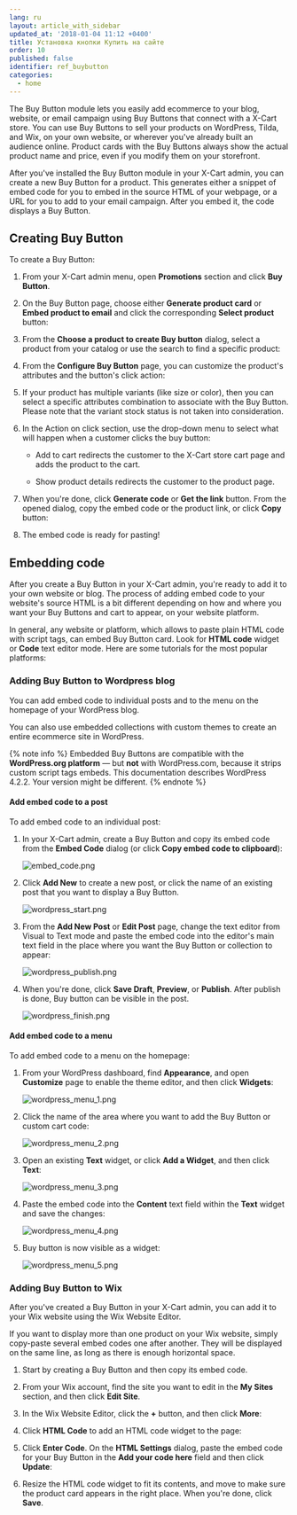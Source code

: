```yaml
---
lang: ru
layout: article_with_sidebar
updated_at: '2018-01-04 11:12 +0400'
title: Установка кнопки Купить на сайте
order: 10
published: false
identifier: ref_buybutton
categories:
  - home
---
```

The Buy Button module lets you easily add ecommerce to your blog, website, or email campaign using Buy Buttons that connect with a X-Cart store. You can use Buy Buttons to sell your products on WordPress, Tilda, and Wix, on your own website, or wherever you've already built an audience online. Product cards with the Buy Buttons always show the actual product name and price, even if you modify them on your storefront.

After you've installed the Buy Button module in your X-Cart admin, you can create a new Buy Button for a product. This generates either a snippet of embed code for you to embed in the source HTML of your webpage, or a URL for you to add to your email campaign. After you embed it, the code displays a Buy Button.

## Creating Buy Button

To create a Buy Button:

1.	From your X-Cart admin menu, open **Promotions** section and click **Buy Button**.

2.	On the Buy Button page, choose either **Generate product card** or **Embed product to email** and click the corresponding **Select product** button:

3.	From the **Choose a product to create Buy button** dialog, select a product from your catalog or use the search to find a specific product:

4.	From the **Configure Buy Button** page, you can customize the product's attributes and the button's click action:

5.	If your product has multiple variants (like size or color), then you can select a specific attributes combination to associate with the Buy Button. Please note that the variant stock status is not taken into consideration.

6.	In the Action on click section, use the drop-down menu to select what will happen when a customer clicks the buy button:

	-	Add to cart redirects the customer to the X-Cart store cart page and adds the product to the cart.
    
	-	Show product details redirects the customer to the product page.
    
7.	When you're done, click **Generate code** or **Get the link** button. From the opened dialog, copy the embed code or the product link, or click **Copy** button:

8.	The embed code is ready for pasting!

## Embedding code

After you create a Buy Button in your X-Cart admin, you're ready to add it to your own website or blog. The process of adding embed code to your website's source HTML is a bit different depending on how and where you want your Buy Buttons and cart to appear, on your website platform.

In general, any website or platform, which allows to paste plain HTML code with script tags, can embed Buy Button card. Look for **HTML code** widget or **Code** text editor mode. Here are some tutorials for the most popular platforms:

### Adding Buy Button to Wordpress blog

You can add embed code to individual posts and to the menu on the homepage of your WordPress blog.

You can also use embedded collections with custom themes to create an entire ecommerce site in WordPress.

{% note info %}
Embedded Buy Buttons are compatible with the **WordPress.org platform** — but **not** with WordPress.com, because it strips custom script tags embeds. This documentation describes WordPress 4.2.2. Your version might be different.
{% endnote %}

#### Add embed code to a post

To add embed code to an individual post:

1.	In your X-Cart admin, create a Buy Button and copy its embed code from the **Embed Code** dialog (or click **Copy embed code to clipboard**):

	![embed_code.png]({{site.baseurl}}/attachments/ref_TEiIdZZc/embed_code.png)

2.	Click **Add New** to create a new post, or click the name of an existing post that you want to display a Buy Button.

	![wordpress_start.png]({{site.baseurl}}/attachments/ref_TEiIdZZc/wordpress_start.png)

3.  From the **Add New Post** or **Edit Post** page, change the text editor from Visual to Text mode and paste the embed code into the editor's main text field in the place where you want the Buy Button or collection to appear:
	
	![wordpress_publish.png]({{site.baseurl}}/attachments/ref_TEiIdZZc/wordpress_publish.png)
    
5.	When you're done, click **Save Draft**, **Preview**, or **Publish**. After publish is done, Buy button can be visible in the post.

	![wordpress_finish.png]({{site.baseurl}}/attachments/ref_TEiIdZZc/wordpress_finish.png)


#### Add embed code to a menu

To add embed code to a menu on the homepage:

1.	From your WordPress dashboard, find __Appearance__, and open __Customize__ page to enable the theme editor, and then click __Widgets__:

	![wordpress_menu_1.png]({{site.baseurl}}/attachments/ref_TEiIdZZc/wordpress_menu_1.png)
    
2.	Click the name of the area where you want to add the Buy Button or custom cart code:

    ![wordpress_menu_2.png]({{site.baseurl}}/attachments/ref_TEiIdZZc/wordpress_menu_2.png)
    
3.	Open an existing **Text** widget, or click **Add a Widget**, and then click **Text**:

	![wordpress_menu_3.png]({{site.baseurl}}/attachments/ref_TEiIdZZc/wordpress_menu_3.png)	
    
4.	Paste the embed code into the **Content** text field within the **Text** widget and save the changes:

	![wordpress_menu_4.png]({{site.baseurl}}/attachments/ref_TEiIdZZc/wordpress_menu_4.png)

5.  Buy button is now visible as a widget:

	![wordpress_menu_5.png]({{site.baseurl}}/attachments/ref_TEiIdZZc/wordpress_menu_5.png)

### Adding Buy Button to Wix

After you've created a Buy Button in your X-Cart admin, you can add it to your Wix website using the Wix Website Editor.

If you want to display more than one product on your Wix website, simply copy-paste several embed codes one after another. They will be displayed on the same line, as long as there is enough horizontal space.

1.	Start by creating a Buy Button and then copy its embed code.

2.	From your Wix account, find the site you want to edit in the **My Sites** section, and then click **Edit Site**.

3.	In the Wix Website Editor, click the **+** button, and then click **More**:
    
4.	Click **HTML Code** to add an HTML code widget to the page:

5.	Click **Enter Code**. On the **HTML Settings** dialog, paste the embed code for your Buy Button in the **Add your code here** field and then click **Update**:
    
6.	Resize the HTML code widget to fit its contents, and move to make sure the product card appears in the right place. When you're done, click **Save**.
